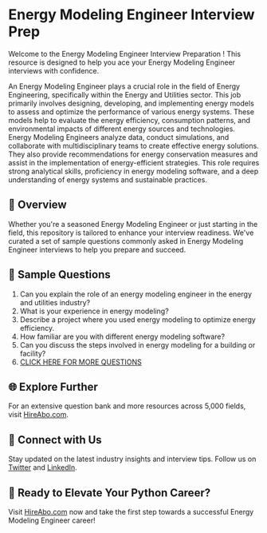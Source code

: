 # Energy Modeling Engineer Interview Prep

Welcome to the Energy Modeling Engineer Interview Preparation ! This resource is designed to help you ace your Energy Modeling Engineer interviews with confidence.

An Energy Modeling Engineer plays a crucial role in the field of Energy Engineering, specifically within the Energy and Utilities sector. This job primarily involves designing, developing, and implementing energy models to assess and optimize the performance of various energy systems. These models help to evaluate the energy efficiency, consumption patterns, and environmental impacts of different energy sources and technologies. Energy Modeling Engineers analyze data, conduct simulations, and collaborate with multidisciplinary teams to create effective energy solutions. They also provide recommendations for energy conservation measures and assist in the implementation of energy-efficient strategies. This role requires strong analytical skills, proficiency in energy modeling software, and a deep understanding of energy systems and sustainable practices.

## 🚀 Overview

Whether you're a seasoned Energy Modeling Engineer or just starting in the field, this repository is tailored to enhance your interview readiness. We've curated a set of sample questions commonly asked in Energy Modeling Engineer interviews to help you prepare and succeed.

## 📝 Sample Questions

1. Can you explain the role of an energy modeling engineer in the energy and utilities industry?
2. What is your experience in energy modeling?
3. Describe a project where you used energy modeling to optimize energy efficiency.
4. How familiar are you with different energy modeling software?
5. Can you discuss the steps involved in energy modeling for a building or facility?
6. [CLICK HERE FOR MORE QUESTIONS](https://hireabo.com/job/20_1_10/Energy%20Modeling%20Engineer)

## 🌐 Explore Further

For an extensive question bank and more resources across 5,000 fields, visit [HireAbo.com](https://www.hireabo.com).

## 📱 Connect with Us

Stay updated on the latest industry insights and interview tips. Follow us on [Twitter](https://twitter.com/hireabo) and [LinkedIn](https://www.linkedin.com/in/hire-abo-3609972a8/).

## 🚀 Ready to Elevate Your Python Career?

Visit [HireAbo.com](https://www.hireabo.com) now and take the first step towards a successful Energy Modeling Engineer career!